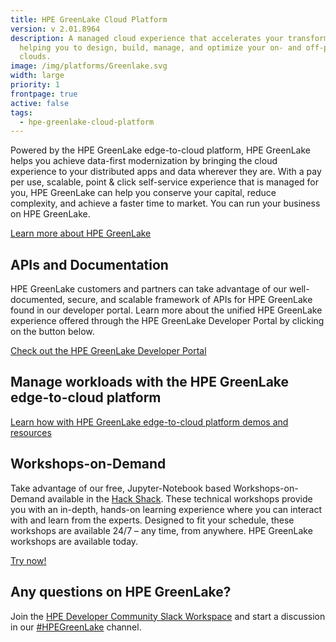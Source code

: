 ```yaml
---
title: HPE GreenLake Cloud Platform
version: v 2.01.8964
description: A managed cloud experience that accelerates your transformation by
  helping you to design, build, manage, and optimize your on- and off-premises
  clouds.
image: /img/platforms/Greenlake.svg
width: large
priority: 1
frontpage: true
active: false
tags:
  - hpe-greenlake-cloud-platform
---
```

Powered by the HPE GreenLake edge-to-cloud platform, HPE GreenLake helps you achieve data-first modernization by bringing the cloud experience to your distributed apps and data wherever they are. With a pay per use, scalable, point & click self-service experience that is managed for you, HPE GreenLake can help you conserve your capital, reduce complexity, and achieve a faster time to market. You can run your business on HPE GreenLake.

[Learn more about HPE GreenLake](https://www.hpe.com/us/en/greenlake.html)


## APIs and Documentation
HPE GreenLake customers and partners can take advantage of our well-documented, secure, and scalable framework of APIs for HPE GreenLake found in our developer portal. Learn more about the unified HPE GreenLake experience offered through the HPE GreenLake Developer Portal by clicking on the button below.

[Check out the HPE GreenLake Developer Portal](https://developer.greenlake.hpe.com)

## Manage workloads with the HPE GreenLake edge-to-cloud platform

[Learn how with HPE GreenLake edge-to-cloud platform demos and resources](https://www.hpe.com/us/en/greenlake/demos.html)   
 

## Workshops-on-Demand


Take advantage of our free, Jupyter-Notebook based Workshops-on-Demand available in the [Hack Shack](https://developer.hpe.com/hackshack/). These technical workshops provide you with an in-depth, hands-on learning experience where you can interact with and learn from the experts. Designed to fit your schedule, these workshops are available 24/7 – any time, from anywhere. HPE GreenLake workshops are available today.

<link rel="stylesheet" href="https://www.w3schools.com/w3css/4/w3.css">
<div class="w3-container w3-center w3-margin-bottom">
  <a href="/hackshack/workshops"><button type="button" class="button">Try now!</button></a>
</div>



## Any questions on HPE GreenLake?


Join the [HPE Developer Community Slack Workspace](https://slack.hpedev.io/) and start a discussion in our [#HPEGreenLake](https://hpedev.slack.com/archives/C02EG5XFK8Q) channel.
